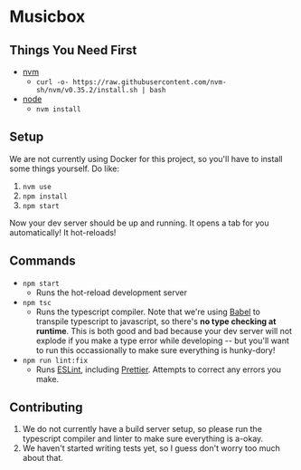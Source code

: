 # Musicbox

## Things You Need First

- [nvm](https://github.com/nvm-sh/nvm)
  - `curl -o- https://raw.githubusercontent.com/nvm-sh/nvm/v0.35.2/install.sh | bash
`
- [node](https://nodejs.org/en/)
  - `nvm install`

## Setup

We are not currently using Docker for this project, so you'll have to install some things yourself.  Do like:

1. `nvm use`
2. `npm install`
3. `npm start`

Now your dev server should be up and running.  It opens a tab for you automatically!  It hot-reloads!

## Commands

- `npm start`
  - Runs the hot-reload development server
- `npm tsc`
  - Runs the typescript compiler.  Note that we're using [Babel](https://babeljs.io/) to transpile typescript to javascript, so there's **no type checking at runtime**.  This is both good and bad because your dev server will not explode if you make a type error while developing -- but you'll want to run this occassionally to make sure everything is hunky-dory!
- `npm run lint:fix`
  - Runs [ESLint](https://eslint.org/), including [Prettier](https://prettier.io/). Attempts to correct any errors you make.

## Contributing

1.  We do not currently have a build server setup, so please run the typescript compiler and linter to make sure everything is a-okay.
2.  We haven't started writing tests yet, so I guess don't worry too much about that.
